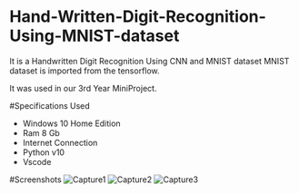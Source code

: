 # Hand-Written-Digit-Recognition-Using-MNIST-dataset

It is a Handwritten Digit Recognition Using CNN and MNIST dataset
MNIST dataset is imported from the tensorflow.

It was used in our 3rd Year MiniProject.

#Specifications Used 
  - Windows 10 Home Edition
  - Ram 8 Gb
  - Internet Connection
  - Python v10
  - Vscode 

#Screenshots
![Capture1](https://github.com/user-attachments/assets/2e2e656b-59ef-4b53-97fb-bf37446cd68d)
![Capture2](https://github.com/user-attachments/assets/eff3ff1a-0d84-4907-8d63-446bbd9565f3)
![Capture3](https://github.com/user-attachments/assets/1298edf2-58ab-4906-85d4-c27438d62497)

